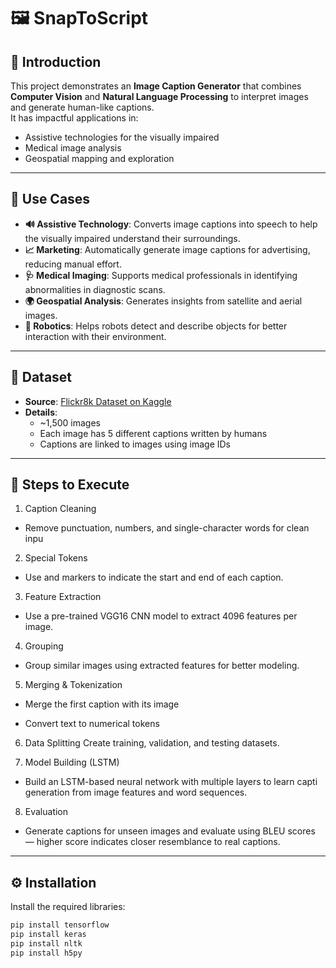 # 🖼️ SnapToScript

## 📌 Introduction  
This project demonstrates an **Image Caption Generator** that combines **Computer Vision** and **Natural Language Processing** to interpret images and generate human-like captions.  
It has impactful applications in:
- Assistive technologies for the visually impaired  
- Medical image analysis  
- Geospatial mapping and exploration

---

## 🎯 Use Cases

- **🔊 Assistive Technology**: Converts image captions into speech to help the visually impaired understand their surroundings.
- **📈 Marketing**: Automatically generate image captions for advertising, reducing manual effort.
- **🩺 Medical Imaging**: Supports medical professionals in identifying abnormalities in diagnostic scans.
- **🌍 Geospatial Analysis**: Generates insights from satellite and aerial images.
- **🤖 Robotics**: Helps robots detect and describe objects for better interaction with their environment.

---

## 📂 Dataset

- **Source**: [Flickr8k Dataset on Kaggle](https://www.kaggle.com/datasets/adityajn105/flickr8k)  
- **Details**:
  - ~1,500 images  
  - Each image has 5 different captions written by humans  
  - Captions are linked to images using image IDs  

---

## 🚀 Steps to Execute
1. Caption Cleaning
- Remove punctuation, numbers, and single-character words for clean inpu

2. Special Tokens
- Use <start> and <end> markers to indicate the start and end of each 
caption.

3. Feature Extraction
- Use a pre-trained VGG16 CNN model to extract 4096 features per image.

4. Grouping
- Group similar images using extracted features for better modeling.

5. Merging & Tokenization

 - Merge the first caption with its image

 - Convert text to numerical tokens

6. Data Splitting
Create training, validation, and testing datasets.

7. Model Building (LSTM)
- Build an LSTM-based neural network with multiple layers to learn capti
generation from image features and word sequences.

8. Evaluation
- Generate captions for unseen images and evaluate using BLEU scores — 
higher score indicates closer resemblance to real captions.

---

## ⚙️ Installation

Install the required libraries:

```bash
pip install tensorflow
pip install keras
pip install nltk
pip install h5py
